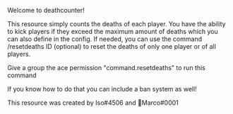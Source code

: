 Welcome to deathcounter!

This resource simply counts the deaths of each player. You have the ability to kick players if they exceed the maximum amount of deaths which you can also define in the config. 
If needed, you can use the command /resetdeaths ID (optional) to reset the deaths of only one player or of all players.

Give a group the ace permission "command.resetdeaths" to run this command

If you know how to do that you can include a ban system as well!



This resource was created by Iso#4506 and 👑Marco#0001
